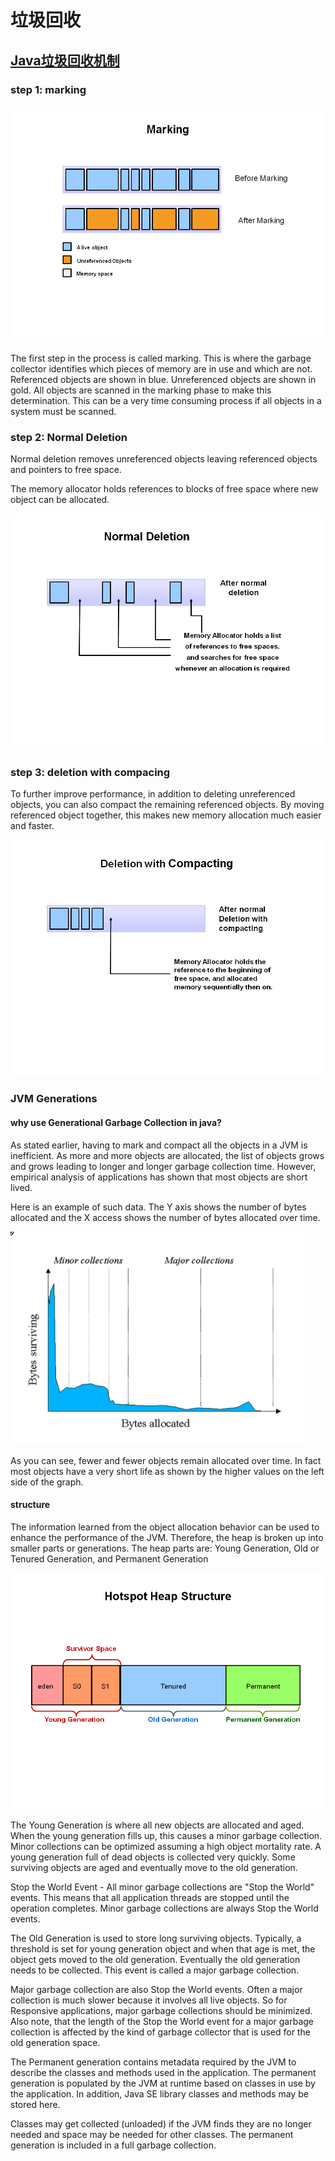 # 垃圾回收

## [Java垃圾回收机制](https://www.oracle.com/webfolder/technetwork/tutorials/obe/java/gc01/index.html)

### step 1: marking

![8](../Image/javascript/8.png)

The first step in the process is called marking. This is where the garbage collector identifies which pieces of memory are in use and which are not. Referenced objects are shown in blue. Unreferenced objects are shown in gold. All objects are scanned in the marking phase to make this determination. This can be a very time consuming process if all objects in a system must be scanned.

### step 2: Normal Deletion

Normal deletion removes unreferenced objects leaving referenced objects and pointers to free space.

The memory allocator holds references to blocks of free space where new object can be allocated.

![9](../Image/javascript/9.png)

### step 3: deletion with compacing

To further improve performance, in addition to deleting unreferenced objects, you can also compact the remaining referenced objects. By moving referenced object together, this makes new memory allocation much easier and faster.

![10](../Image/javascript/10.png)

### JVM Generations

#### why use Generational Garbage Collection in java?

As stated earlier, having to mark and compact all the objects in a JVM is inefficient. As more and more objects are allocated, the list of objects grows and grows leading to longer and longer garbage collection time. However, empirical analysis of applications has shown that most objects are short lived.

Here is an example of such data. The Y axis shows the number of bytes allocated and the X access shows the number of bytes allocated over time.

![11](../Image/javascript/11.png)

As you can see, fewer and fewer objects remain allocated over time. In fact most objects have a very short life as shown by the higher values on the left side of the graph.

#### structure

The information learned from the object allocation behavior can be used to enhance the performance of the JVM. Therefore, the heap is broken up into smaller parts or generations. The heap parts are: Young Generation, Old or Tenured Generation, and Permanent Generation

![12](../Image/javascript/12.png)

The Young Generation is where all new objects are allocated and aged. When the young generation fills up, this causes a minor garbage collection. Minor collections can be optimized assuming a high object mortality rate. A young generation full of dead objects is collected very quickly. Some surviving objects are aged and eventually move to the old generation.

Stop the World Event - All minor garbage collections are "Stop the World" events. This means that all application threads are stopped until the operation completes. Minor garbage collections are always Stop the World events.

The Old Generation is used to store long surviving objects. Typically, a threshold is set for young generation object and when that age is met, the object gets moved to the old generation. Eventually the old generation needs to be collected. This event is called a major garbage collection.

Major garbage collection are also Stop the World events. Often a major collection is much slower because it involves all live objects. So for Responsive applications, major garbage collections should be minimized. Also note, that the length of the Stop the World event for a major garbage collection is affected by the kind of garbage collector that is used for the old generation space.

The Permanent generation contains metadata required by the JVM to describe the classes and methods used in the application. The permanent generation is populated by the JVM at runtime based on classes in use by the application. In addition, Java SE library classes and methods may be stored here.

Classes may get collected (unloaded) if the JVM finds they are no longer needed and space may be needed for other classes. The permanent generation is included in a full garbage collection.
